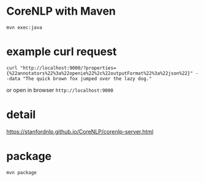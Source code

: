 # CoreNLP with Maven

```
mvn exec:java 
```

# example curl request

```
curl "http://localhost:9000/?properties={%22annotators%22%3a%22openie%22%2c%22outputFormat%22%3a%22json%22}" --data "The quick brown fox jumped over the lazy dog."
```

or open in browser `http://localhost:9000`


# detail
https://stanfordnlp.github.io/CoreNLP/corenlp-server.html


# package

```
mvn package
```

